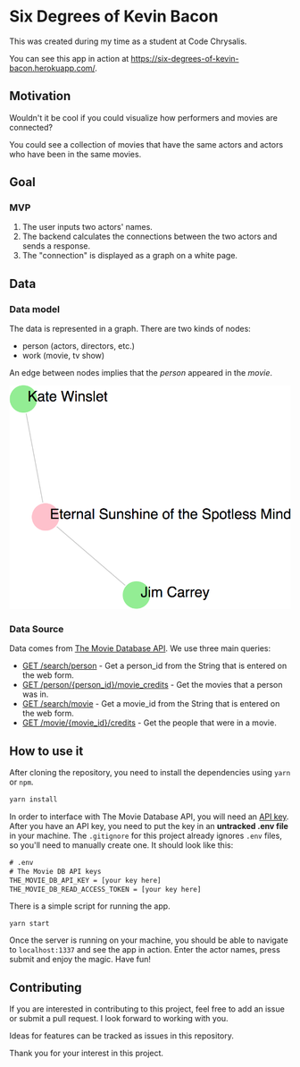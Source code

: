 # Six Degrees of Kevin Bacon

This was created during my time as a student at Code Chrysalis.

You can see this app in action at https://six-degrees-of-kevin-bacon.herokuapp.com/.

## Motivation

Wouldn't it be cool if you could visualize how performers and movies are connected?

You could see a collection of movies that have the same actors and actors who have been in the same movies.

## Goal

### MVP

1.  The user inputs two actors' names.
1.  The backend calculates the connections between the two actors and sends a response.
1.  The "connection" is displayed as a graph on a white page.

## Data

### Data model

The data is represented in a graph. There are two kinds of nodes:

* person (actors, directors, etc.)
* work (movie, tv show)

An edge between nodes implies that the _person_ appeared in the _movie_.

![screenshot of simple graph](./images/screenshot-simple-example.png "screenshot of simple graph")

### Data Source

Data comes from [The Movie Database API](https://developers.themoviedb.org/3). We use three main queries:

* [GET /search/person](https://developers.themoviedb.org/3/search/search-people) - Get a person_id from the String that is entered on the web form.
* [GET /person/{person_id}/movie_credits](https://developers.themoviedb.org/3/people/get-person-movie-credits) - Get the movies that a person was in.
* [GET /search/movie](https://developers.themoviedb.org/3/search/search-movies) - Get a movie_id from the String that is entered on the web form.
* [GET /movie/{movie_id}/credits](https://developers.themoviedb.org/3/movies/get-movie-credits) - Get the people that were in a movie.

## How to use it

After cloning the repository, you need to install the dependencies using `yarn` or `npm`.

```bash
yarn install
```

In order to interface with The Movie Database API, you will need an [API key](https://developers.themoviedb.org/3/getting-started/introduction). After you have an API key, you need to put the key in an **untracked .env file** in your machine. The `.gitignore` for this project already ignores `.env` files, so you'll need to manually create one. It should look like this:

```
# .env
# The Movie DB API keys
THE_MOVIE_DB_API_KEY = [your key here]
THE_MOVIE_DB_READ_ACCESS_TOKEN = [your key here]
```

There is a simple script for running the app.

```
yarn start
```

Once the server is running on your machine, you should be able to navigate to `localhost:1337` and see the app in action. Enter the actor names, press submit and enjoy the magic. Have fun!

## Contributing

If you are interested in contributing to this project, feel free to add an issue or submit a pull request. I look forward to working with you.

Ideas for features can be tracked as issues in this repository.

Thank you for your interest in this project.
